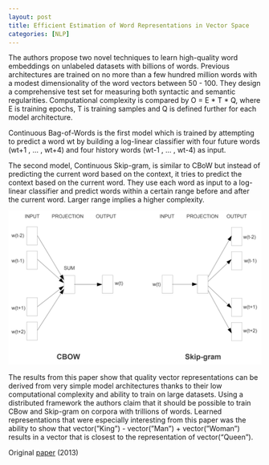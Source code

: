 ```yaml
---
layout: post
title: Efficient Estimation of Word Representations in Vector Space
categories: [NLP]
---
```


The authors propose two novel techniques to learn high-quality word embeddings on unlabeled datasets with billions of words. Previous architectures are trained on no more than a few hundred million words with a modest dimensionality of the word vectors between 50 - 100. They design a comprehensive test set for measuring both syntactic and semantic regularities. Computational complexity is compared by O = E * T * Q, where E is training epochs, T is training samples and Q is defined further for each model architecture. 

Continuous Bag-of-Words is the first model which is trained by attempting to predict a word wt by building a log-linear classifier with four future words (wt+1 , … , wt+4) and four history words (wt-1 , … , wt-4)  as input.

The second model, Continuous Skip-gram, is similar to CBoW but instead of predicting the current word based on the context, it tries to predict the context based on the current word. They use each word as input to a log-linear classifier and predict words within a certain range before and after the current word. Larger range implies a higher complexity.

![](/images/cbowskipgram.png)

The results from this paper show that quality vector representations can be derived from very simple model architectures thanks to their low computational complexity and ability to train on large datasets. Using a distributed framework the authors claim that it should be possible to train CBow and Skip-gram on corpora with trillions of words. Learned representations that were especially interesting from this paper was the ability to show that vector(”King”) - vector(”Man”) + vector(”Woman”) results in a vector that is closest to the representation of vector(“Queen”). 

Original [paper](https://arxiv.org/pdf/1301.3781.pdf) (2013)
